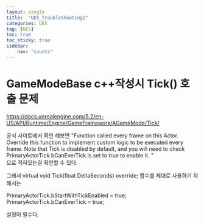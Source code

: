 ```yaml
---
layout: single
title:  "UE5_TroubleShooting2"
categories: UE5
tag: [UE5]
toc: true
toc_sticky: true
sidebar:
    nav: "counts"
---
```


# GameModeBase c++작성시 Tick() 호출 문제
   
   
   
https://docs.unrealengine.com/5.2/en-US/API/Runtime/Engine/GameFramework/AGameMode/Tick/
   
공식 사이트에서 확인 해보면 "Function called every frame on this Actor. Override this function to implement custom logic to be executed every frame. Note that Tick is disabled by default, and you will need to check PrimaryActorTick.bCanEverTick is set to true to enable it. "      
으로 적혀있는걸 확인할 수 있다.
   
그래서    virtual void Tick(float DeltaSeconds) override; 함수를 제대로 사용하기 위해서는    
   
PrimaryActorTick.bStartWithTickEnabled = true;
PrimaryActorTick.bCanEverTick = true;
   
설정이 필수다.



